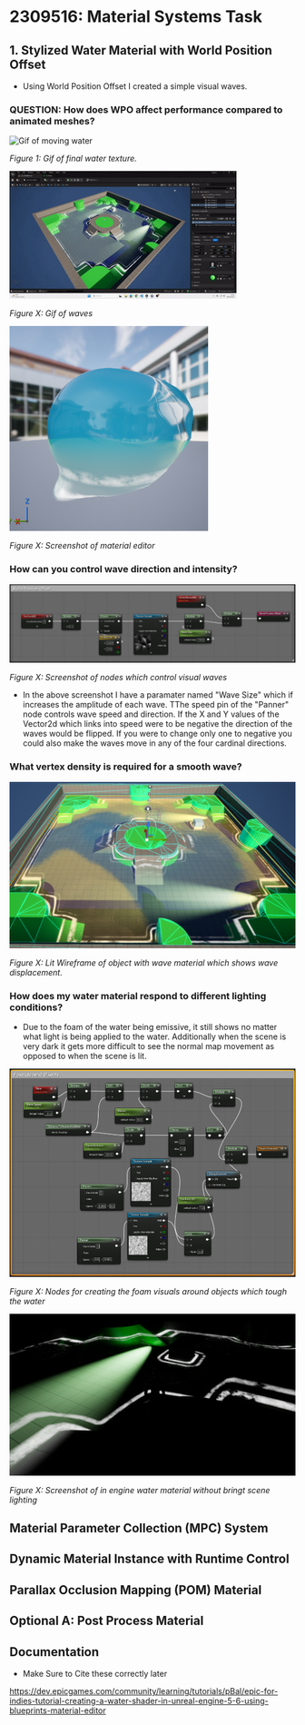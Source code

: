 # 2309516: Material Systems Task

## 1. Stylized Water Material with World Position Offset

- Using World Position Offset I created a simple visual waves.  

### QUESTION: How does WPO affect performance compared to animated meshes?

![Gif of moving water](https://raw.githubusercontent.com/BradleyCurtisDev/TechnicalArtFGCT5016/refs/heads/main/ImagesAndGifs/2025-10-09%2013-05-29.gif?token=GHSAT0AAAAAADMZXQJVEH2CLZA4JVPKXSSI2HHU53A)


*Figure 1: Gif of final water texture.*

![Gif of moving water Topdown](https://raw.githubusercontent.com/BradleyCurtisDev/TechnicalArtFGCT5016/refs/heads/main/ImagesAndGifs/WavesTopdownGif.gif?token=GHSAT0AAAAAADMZXQJVSXN4646NMOP547RS2HHV6ZA)

*Figure X: Gif of waves*

![Image of Material Editor](https://raw.githubusercontent.com/BradleyCurtisDev/TechnicalArtFGCT5016/refs/heads/main/ImagesAndGifs/WaterMaterialInEditor.png?token=GHSAT0AAAAAADMZXQJUBD6OEP2UKPSX25LA2HHWEVQ)

*Figure X: Screenshot of material editor*

### How can you control wave direction and intensity?

![Image of WPO Nodes](https://raw.githubusercontent.com/BradleyCurtisDev/TechnicalArtFGCT5016/refs/heads/main/ImagesAndGifs/WorldPositionOffsetNodes.png?token=GHSAT0AAAAAADMZXQJU5VI7IIHQKXXAB4MW2HHVT2A)

*Figure X: Screenshot of nodes which control visual waves*

- In the above screenshot I have a paramater named "Wave Size" which if increases the amplitude of each wave. TThe speed pin of the "Panner" node controls wave speed and direction. If the X and Y values of the Vector2d which links into speed were to be negative the direction of the waves would be flipped. If you were to change only one to negative you could also make the waves move in any of the four cardinal directions.

### What vertex density is required for a smooth wave?

![Lit Wireframe of object with wave material](https://raw.githubusercontent.com/BradleyCurtisDev/TechnicalArtFGCT5016/refs/heads/main/ImagesAndGifs/LitWireframe.png?token=GHSAT0AAAAAADMZXQJVPHNPH52O7FVYTNZA2HHWREQ)

*Figure X: Lit Wireframe of object with wave material which shows wave displacement.*

### How does my water material respond to different lighting conditions?

- Due to the foam of the water being emissive, it still shows no matter what light is being applied to the water. Additionally when the scene is very dark it gets more difficult to see the normal map movement as opposed to when the scene is lit.

![Image is nodes for foam](https://raw.githubusercontent.com/BradleyCurtisDev/TechnicalArtFGCT5016/refs/heads/main/ImagesAndGifs/FoamNodes.png?token=GHSAT0AAAAAADMZXQJVYYQXOIF46YJEJWW22HHVO2A)

*Figure X: Nodes for creating the foam visuals around objects which tough the water*

![Image of the water texture in the dark](https://raw.githubusercontent.com/BradleyCurtisDev/TechnicalArtFGCT5016/refs/heads/main/ImagesAndGifs/FoamInDark.png?token=GHSAT0AAAAAADMZXQJV3DUEZM4TMR3R32I62HHVLSQ)

*Figure X: Screenshot of in engine water material without bringt scene lighting*


## Material Parameter Collection (MPC) System

## Dynamic Material Instance with Runtime Control

## Parallax Occlusion Mapping (POM) Material

## Optional A: Post Process Material


























## Documentation

- Make Sure to Cite these correctly later

https://dev.epicgames.com/community/learning/tutorials/pBal/epic-for-indies-tutorial-creating-a-water-shader-in-unreal-engine-5-6-using-blueprints-material-editor
